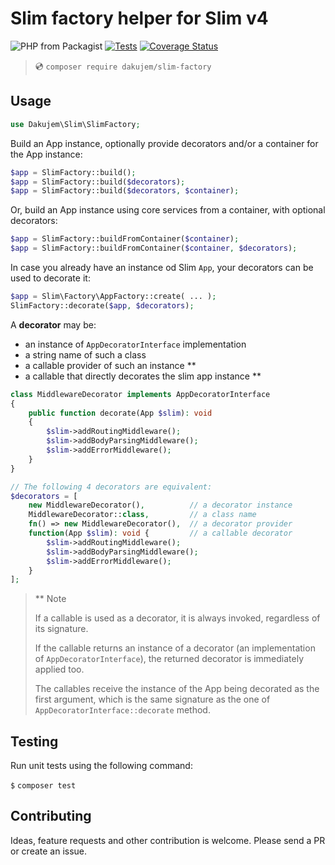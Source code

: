 # Slim factory helper for Slim v4

![PHP from Packagist](https://img.shields.io/packagist/php-v/dakujem/slim-factory)
[![Tests](https://github.com/dakujem/slim-factory/actions/workflows/php-test.yml/badge.svg)](https://github.com/dakujem/slim-factory/actions/workflows/php-test.yml)
[![Coverage Status](https://coveralls.io/repos/github/dakujem/slim-factory/badge.svg?branch=main)](https://coveralls.io/github/dakujem/slim-factory?branch=main)

> 💿 `composer require dakujem/slim-factory`


## Usage

```php
use Dakujem\Slim\SlimFactory;
```

Build an App instance, optionally provide decorators and/or a container for the App instance:
```php
$app = SlimFactory::build();
$app = SlimFactory::build($decorators);
$app = SlimFactory::build($decorators, $container);
```

Or, build an App instance using core services from a container, with optional decorators:
```php
$app = SlimFactory::buildFromContainer($container);
$app = SlimFactory::buildFromContainer($container, $decorators);
```

In case you already have an instance od Slim `App`, your decorators can be used to decorate it:
```php
$app = Slim\Factory\AppFactory::create( ... );
SlimFactory::decorate($app, $decorators);
```

A **decorator** may be:
- an instance of `AppDecoratorInterface` implementation
- a string name of such a class
- a callable provider of such an instance **
- a callable that directly decorates the slim app instance ** 

```php
class MiddlewareDecorator implements AppDecoratorInterface
{
    public function decorate(App $slim): void
    {
        $slim->addRoutingMiddleware();
        $slim->addBodyParsingMiddleware();
        $slim->addErrorMiddleware();
    }
}

// The following 4 decorators are equivalent:
$decorators = [
    new MiddlewareDecorator(),          // a decorator instance
    MiddlewareDecorator::class,         // a class name
    fn() => new MiddlewareDecorator(),  // a decorator provider
    function(App $slim): void {         // a callable decorator
        $slim->addRoutingMiddleware();
        $slim->addBodyParsingMiddleware();
        $slim->addErrorMiddleware();
    }
];
```
>
> ** Note
>
> If a callable is used as a decorator, it is always invoked, regardless of its signature.
>
> If the callable returns an instance of a decorator (an implementation of `AppDecoratorInterface`),
> the returned decorator is immediately applied too.
>
> The callables receive the instance of the App being decorated as the first argument,
> which is the same signature as the one of `AppDecoratorInterface::decorate` method.
>


## Testing

Run unit tests using the following command:

`$` `composer test`


## Contributing

Ideas, feature requests and other contribution is welcome.
Please send a PR or create an issue.


